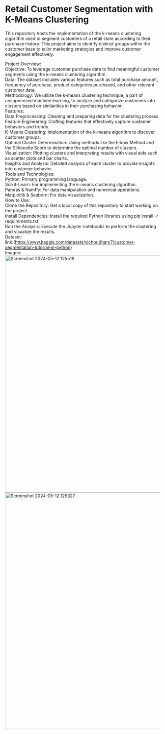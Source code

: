# Retail Customer Segmentation with K-Means Clustering<br>
This repository hosts the implementation of the k-means clustering algorithm used to segment customers of a retail store according to their purchase history. This project aims to identify distinct groups within the customer base to tailor marketing strategies and improve customer engagement effectively.<br>

Project Overview:<br>
Objective: To leverage customer purchase data to find meaningful customer segments using the k-means clustering algorithm.<br>
Data: The dataset includes various features such as total purchase amount, frequency of purchase, product categories purchased, and other relevant customer data.<br>
Methodology: We utilize the k-means clustering technique, a part of unsupervised machine learning, to analyze and categorize customers into clusters based on similarities in their purchasing behavior.<br>
Features:<br>
Data Preprocessing: Cleaning and preparing data for the clustering process.<br>
Feature Engineering: Crafting features that effectively capture customer behaviors and trends.<br>
K-Means Clustering: Implementation of the k-means algorithm to discover customer groups.<br>
Optimal Cluster Determination: Using methods like the Elbow Method and the Silhouette Score to determine the optimal number of clusters.<br>
Visualization: Plotting clusters and interpreting results with visual aids such as scatter plots and bar charts.<br>
Insights and Analysis: Detailed analysis of each cluster to provide insights into customer behavior.<br>
Tools and Technologies:<br>
Python: Primary programming language.<br>
Scikit-Learn: For implementing the k-means clustering algorithm.<br>
Pandas & NumPy: For data manipulation and numerical operations.<br>
Matplotlib & Seaborn: For data visualization.<br>
How to Use:<br>
Clone the Repository: Get a local copy of this repository to start working on the project.<br>
Install Dependencies: Install the required Python libraries using pip install -r requirements.txt.<br>
Run the Analysis: Execute the Jupyter notebooks to perform the clustering and visualize the results.<br>
Dataset:<br>
link:(https://www.kaggle.com/datasets/vjchoudhary7/customer-segmentation-tutorial-in-python)<br>
Images:<br>
<img width="769" alt="Screenshot 2024-05-12 125519" src="https://github.com/NikashSenguttuvan/PRODIGY_ML_02/assets/166650393/4b887f37-06f9-4c4c-8a51-67b718bc056f"><br>
<img width="767" alt="Screenshot 2024-05-12 125327" src="https://github.com/NikashSenguttuvan/PRODIGY_ML_02/assets/166650393/9dbfd190-bac7-4c2f-aa4c-a5d6e915d610">


